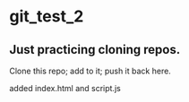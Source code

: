 # git_test_2
## Just practicing cloning repos.

Clone this repo; add to it; push it back here.

added index.html and script.js
